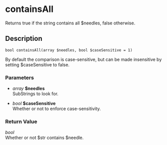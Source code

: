 # containsAll
Returns true if the string contains all $needles, false otherwise.

## Description
`bool containsAll(array $needles, bool $caseSensitive = 1)`

By default the comparison is case-sensitive, but can be made
insensitive by setting $caseSensitive to false.

### Parameters
* _array_ __$needles__  
SubStrings to look for.

* _bool_ __$caseSensitive__  
Whether or not to enforce case-sensitivity.


### Return Value
_bool_  
Whether or not $str contains $needle.